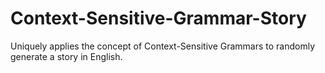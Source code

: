 # Context-Sensitive-Grammar-Story
Uniquely applies the concept of Context-Sensitive Grammars to randomly generate a story in English.
